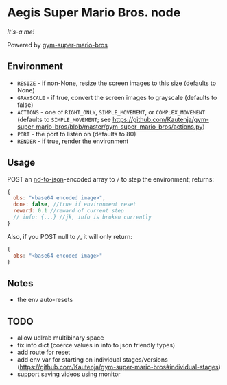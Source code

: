# Aegis Super Mario Bros. node
*It's-a me!*

Powered by [gym-super-mario-bros](https://github.com/Kautenja/gym-super-mario-bros)

## Environment
- `RESIZE` - if non-None, resize the screen images to this size (defaults to None)
- `GRAYSCALE` - if true, convert the screen images to grayscale (defaults to false)
- `ACTIONS` - one of `RIGHT_ONLY`, `SIMPLE_MOVEMENT`, or `COMPLEX_MOVEMENT` (defaults to `SIMPLE_MOVEMENT`; see https://github.com/Kautenja/gym-super-mario-bros/blob/master/gym_super_mario_bros/actions.py)
- `PORT` - the port to listen on (defaults to 80)
- `RENDER` - if true, render the environment

## Usage
POST an [nd-to-json](https://github.com/tehZevo/nd-to-json)-encoded array to `/` to step the environment; returns:
```js
{
  obs: "<base64 encoded image>",
  done: false, //true if environment reset
  reward: 0.1 //reward of current step
  // info: {...} //jk, info is broken currently
}
```
Also, if you POST null to `/`, it will only return:
```js
{
  obs: "<base64 encoded image>"
}
```

## Notes
- the env auto-resets

## TODO
- allow udlrab multibinary space
- fix info dict (coerce values in info to json friendly types)
- add route for reset
- add env var for starting on individual stages/versions (https://github.com/Kautenja/gym-super-mario-bros#individual-stages)
- support saving videos using monitor
